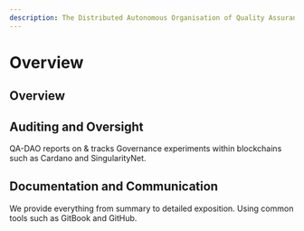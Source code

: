 ```yaml
---
description: The Distributed Autonomous Organisation of Quality Assurance
---
```


# Overview

## Overview

## **Auditing and Oversight**

QA-DAO reports on & tracks Governance experiments within blockchains such as Cardano and SingularityNet.

## **Documentation and Communication**

We provide everything from summary to detailed exposition. Using common tools such as GitBook and GitHub.
